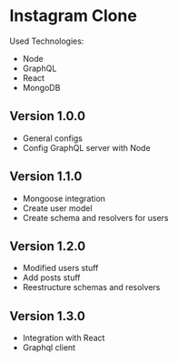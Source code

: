 # Instagram Clone
Used Technologies:
  * Node
  * GraphQL
  * React
  * MongoDB

## Version 1.0.0
* General configs
* Config GraphQL server with Node

## Version 1.1.0
* Mongoose integration
* Create user model
* Create schema and resolvers for users

## Version 1.2.0
* Modified users stuff
* Add posts stuff
* Reestructure schemas and resolvers

## Version 1.3.0
* Integration with React
* Graphql client
